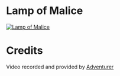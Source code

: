 # Lamp of Malice

[![Lamp of Malice](https://img.youtube.com/vi/4u6ZLLGSGf0/0.jpg)](https://youtu.be/4u6ZLLGSGf0 "Lamp of Malice")

# Credits
Video recorded and provided by [Adventurer](https://www.youtube.com/@AnnasGameCorner)